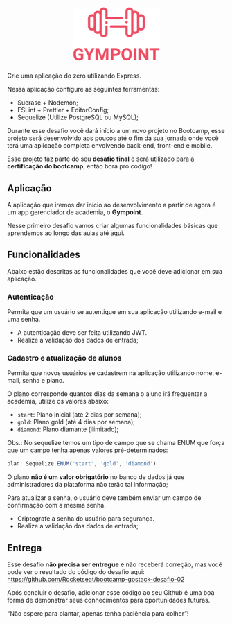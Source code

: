 <h1 align="center">
  <img alt="Gympoint" title="Gympoint" src=".github/logo.png" width="200px" />
</h1>

Crie uma aplicação do zero utilizando Express.

Nessa aplicação configure as seguintes ferramentas:

- Sucrase + Nodemon;
- ESLint + Prettier + EditorConfig;
- Sequelize (Utilize PostgreSQL ou MySQL);

Durante esse desafio você dará início a um novo projeto no Bootcamp, esse projeto será desenvolvido aos poucos até o fim da sua jornada onde você terá uma aplicação completa envolvendo back-end, front-end e mobile.

Esse projeto faz parte do seu **desafio final** e será utilizado para a **certificação do bootcamp**, então bora pro código!

## Aplicação

A aplicação que iremos dar início ao desenvolvimento a partir de agora é um app gerenciador de academia, o **Gympoint**.

Nesse primeiro desafio vamos criar algumas funcionalidades básicas que aprendemos ao longo das aulas até aqui.

## Funcionalidades

Abaixo estão descritas as funcionalidades que você deve adicionar em sua aplicação.

### Autenticação

Permita que um usuário se autentique em sua aplicação utilizando e-mail e uma senha.

- A autenticação deve ser feita utilizando JWT.
- Realize a validação dos dados de entrada;

### Cadastro e atualização de alunos

Permita que novos usuários se cadastrem na aplicação utilizando nome, e-mail, senha e plano.

O plano corresponde quantos dias da semana o aluno irá frequentar a academia, utilize os valores abaixo:

- `start`: Plano inicial (até 2 dias por semana);
- `gold`: Plano gold (até 4 dias por semana);
- `diamond`: Plano diamante (ilimitado);

Obs.: No sequelize temos um tipo de campo que se chama ENUM que força que um campo tenha apenas valores pré-determinados:

```js
plan: Sequelize.ENUM('start', 'gold', 'diamond')
```

O plano **não é um valor obrigatório** no banco de dados já que administradores da plataforma não terão tal informação;

Para atualizar a senha, o usuário deve também enviar um campo de confirmação com a mesma senha.

- Criptografe a senha do usuário para segurança.
- Realize a validação dos dados de entrada;

## Entrega

Esse desafio **não precisa ser entregue** e não receberá correção, mas você pode ver o resultado do código do desafio aqui: https://github.com/Rocketseat/bootcamp-gostack-desafio-02

Após concluir o desafio, adicionar esse código ao seu Github é uma boa forma de demonstrar seus conhecimentos para oportunidades futuras.

“Não espere para plantar, apenas tenha paciência para colher”!
